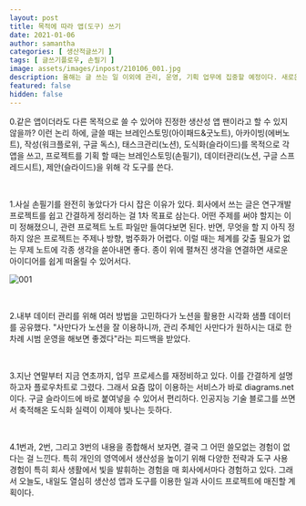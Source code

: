 ```yaml
---
layout: post
title: 목적에 따라 앱(도구) 쓰기
date: 2021-01-06
author: samantha
categories: [ 생산적글쓰기 ]
tags: [ 글쓰기플로우, 손필기 ]
image: assets/images/inpost/210106_001.jpg
description: 올해는 글 쓰는 일 이외에 관리, 운영, 기획 업무에 집중할 예정이다. 새로운 업무에 대하 프로세스를 짜고 있는데, 이거 왠 걸. 지금까지 쌓아온 생산성 앱 사용 노하우를 10000% 사용하고 있잖아?
featured: false
hidden: false
---
```

0.같은 앱이더라도 다른 목적으로 쓸 수 있어야 진정한 생산성 앱 팬이라고 할 수 있지 않을까? 이런 논리 하에, 글쓸 때는 브레인스토밍(아이패드&굿노트), 아카이빙(에버노트), 작성(워크플로위, 구글 독스), 태스크관리(노션), 도식화(슬라이드)를 목적으로 각 앱을 쓰고, 프로젝트를 기획 할 때는 브레인스토밍(손필기), 데이터관리(노션, 구글 스프레드시트), 제안(슬라이드)을 위해 각 도구를 쓴다.

<br/>

1.사실 손필기를 완전히 놓았다가 다시 잡은 이유가 있다. 회사에서 쓰는 글은 연구개발 프로젝트를 쉽고 간결하게 정리하는 걸 1차 목표로 삼는다. 어떤 주제를 써야 할지는 이미 정해졌으니, 관련 프로젝트 노트 파일만 들여다보면 된다. 반면, 무엇을 할 지 아직 정하지 않은 프로젝트는 주제나 방향, 범주화가 어렵다. 이럴 때는 체계를 갖출 필요가 없는 무제 노트에 각종 생각을 쏟아내면 좋다. 종이 위에 펼쳐진 생각을 연결하면 새로운 아이디어를 쉽게 떠올릴 수 있어서다.

![001](https://github.com/samantha-writer/samantha-writer.github.io/blob/master/assets/images/inpost/210106_001.jpg?raw=true)

<br/>

2.내부 데이터 관리를 위해 여러 방법을 고민하다가 노션을 활용한 시각화 샘플 데이터를 공유했다. "사만다가 노션을 잘 이용하니까, 관리 주체인 사만다가 원하시는 대로 한 차례 시범 운영을 해보면 좋겠다"라는 피드백을 받았다.

<br/>

3.지난 연말부터 지금 연초까지, 업무 프로세스를 재정비하고 있다. 이를 간결하게 설명하고자 플로우차트로 그렸다. 그래서 요즘 많이 이용하는 서비스가 바로 diagrams.net이다. 구글 슬라이드에 바로 붙여넣을 수 있어서 편리하다. 인공지능 기술 블로그를 쓰면서 축적해온 도식화 실력이 이제야 빛나는 듯하다.

<br/>

4.1번과, 2번, 그리고 3번의 내용을 종합해서 보자면, 결국 그 어떤 쓸모없는 경험이 없다는 걸 느낀다. 특히 개인의 영역에서 생산성을 높이기 위해 다양한 전략과 도구 사용 경험이 특히 회사 생활에서 빛을 발휘하는 경험을 매 회사에서마다 경험하고 있다. 그래서 오늘도, 내일도 열심히 생산성 앱과 도구를 이용한 일과 사이드 프로젝트에 매진할 계획이다.

<br/>
